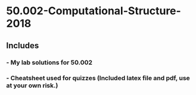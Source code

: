 # 50.002-Computational-Structure-2018
## Includes 
### - My lab solutions for 50.002 
### - Cheatsheet used for quizzes (Included latex file and pdf, use at your own risk.)
